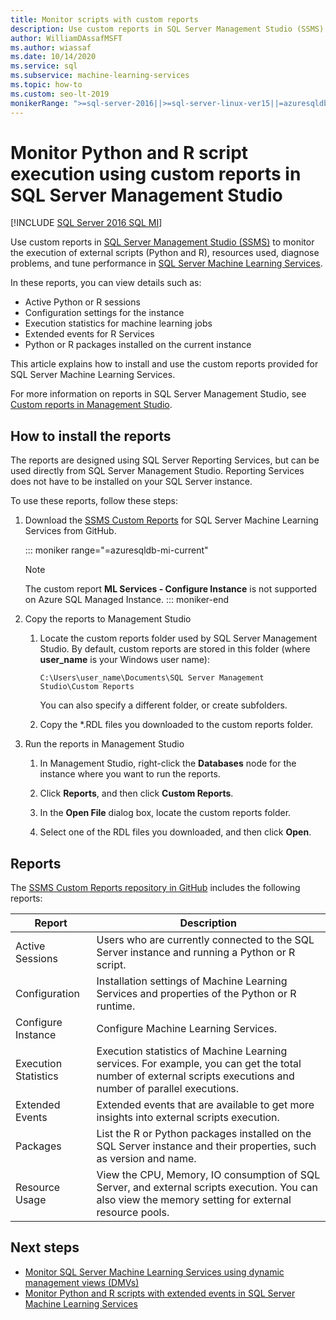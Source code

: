 ```yaml
---
title: Monitor scripts with custom reports
description: Use custom reports in SQL Server Management Studio (SSMS) to monitor the execution of external scripts (Python and R), resources used, diagnose problems, and tune performance in SQL Server Machine Learning Services.
author: WilliamDAssafMSFT
ms.author: wiassaf
ms.date: 10/14/2020
ms.service: sql
ms.subservice: machine-learning-services
ms.topic: how-to
ms.custom: seo-lt-2019
monikerRange: ">=sql-server-2016||>=sql-server-linux-ver15||=azuresqldb-mi-current"
---
```

# Monitor Python and R script execution using custom reports in SQL Server Management Studio
[!INCLUDE [SQL Server 2016 SQL MI](../../includes/applies-to-version/sqlserver2016-asdbmi.md)]

Use custom reports in [SQL Server Management Studio (SSMS)](../../ssms/download-sql-server-management-studio-ssms.md) to monitor the execution of external scripts (Python and R), resources used, diagnose problems, and tune performance in [SQL Server Machine Learning Services](../sql-server-machine-learning-services.md).

In these reports, you can view details such as:

- Active Python or R sessions
- Configuration settings for the instance
- Execution statistics for machine learning jobs
- Extended events for R Services
- Python or R packages installed on the current instance

This article explains how to install and use the custom reports provided for SQL Server Machine Learning Services.

For more information on reports in SQL Server Management Studio, see [Custom reports in Management Studio](../../ssms/object/custom-reports-in-management-studio.md).

## How to install the reports

The reports are designed using SQL Server Reporting Services, but can be used directly from SQL Server Management Studio. Reporting Services does not have to be installed on your SQL Server instance.

To use these reports, follow these steps:

1. Download the [SSMS Custom Reports](https://github.com/Microsoft/sql-server-samples/tree/master/samples/features/machine-learning-services/ssms-custom-reports) for SQL Server Machine Learning Services from GitHub.

   ::: moniker range="=azuresqldb-mi-current"
   >[!NOTE]
   > The custom report **ML Services - Configure Instance** is not supported on Azure SQL Managed Instance.
   ::: moniker-end

2. Copy the reports to Management Studio

    1. Locate the custom reports folder used by SQL Server Management Studio. By default, custom reports are stored in this folder (where **user_name** is your Windows user name):

        `C:\Users\user_name\Documents\SQL Server Management Studio\Custom Reports`

       You can also specify a different folder, or create subfolders.

    2. Copy the *.RDL files you downloaded to the custom reports folder.

3. Run the reports in Management Studio

    1. In Management Studio, right-click the **Databases** node for the instance where you want to run the reports.

    2. Click **Reports**, and then click **Custom Reports**.

    3. In the **Open File** dialog box, locate the custom reports folder.

    4. Select one of the RDL files you downloaded, and then click **Open**.

## Reports

The [SSMS Custom Reports repository in GitHub](https://github.com/Microsoft/sql-server-samples/tree/master/samples/features/machine-learning-services/ssms-custom-reports) includes the following reports:

| Report | Description |
|-|-|
| Active Sessions | Users who are currently connected to the SQL Server instance and running a Python or R script. |
| Configuration | Installation settings of Machine Learning Services and properties of the Python or R runtime. |
| Configure Instance | Configure Machine Learning Services. |
| Execution Statistics | Execution statistics of Machine Learning services. For example, you can get the total number of external scripts executions and number of parallel executions. |
| Extended Events | Extended events that are available to get more insights into external scripts execution. |
| Packages | List the R or Python packages installed on the SQL Server instance and their properties, such as version and name. |
| Resource Usage | View the CPU, Memory, IO consumption of SQL Server, and external scripts execution. You can also view the memory setting for external resource pools. |

## Next steps

- [Monitor SQL Server Machine Learning Services using dynamic management views (DMVs)](monitor-sql-server-machine-learning-services-using-dynamic-management-views.md)
- [Monitor Python and R scripts with extended events in SQL Server Machine Learning Services](extended-events.md)
